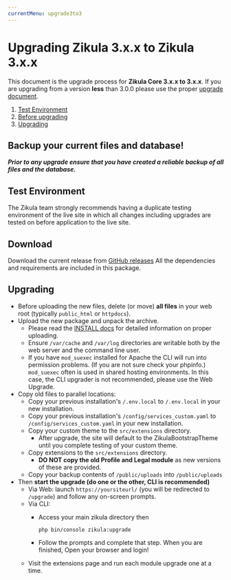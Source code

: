 ```yaml
---
currentMenu: upgrade3to3
---
```

# Upgrading Zikula 3.x.x to Zikula 3.x.x
This document is the upgrade process for **Zikula Core 3.x.x to 3.x.x**. If you are upgrading from a version **less** than
3.0.0 please use the proper [upgrade document](Upgrade.md). 

1. [Test Environment](#test-environment)
2. [Before upgrading](#download)
3. [Upgrading](#upgrading)

## Backup your current files and database!
***Prior to any upgrade ensure that you have created a reliable backup of all files and the database.***

## Test Environment
The Zikula team strongly recommends having a duplicate testing environment of the live site in which all
changes including upgrades are tested on before application to the live site.

## Download
Download the current release from [GitHub releases](https://github.com/zikula/core/releases/)
All the dependencies and requirements are included in this package.

## Upgrading
- Before uploading the new files, delete (or move) **all files** in your web root (typically `public_html` or `httpdocs`).
- Upload the new package and unpack the archive.
  - Please read the [INSTALL docs](INSTALL.md#upload) for detailed information on proper uploading.
  - Ensure `/var/cache` and `/var/log` directories are writable both by the web server and the command line user.
  - If you have `mod_suexec` installed for Apache the CLI will run into permission problems. (If you are not sure 
    check your phpinfo.) `mod_suexec` often is used in shared hosting environments. In this case, the CLI upgrader is not 
    recommended, please use the Web Upgrade.
- Copy old files to parallel locations:
    - Copy your previous installation's `/.env.local` to `/.env.local` in your new installation.
    - Copy your previous installation's `/config/services_custom.yaml` to `/config/services_custom.yaml` in your new installation.
    - Copy your custom theme to the `src/extensions` directory.
        - After upgrade, the site will default to the ZikulaBootstrapTheme until you complete testing of your custom theme.
    - Copy extensions to the `src/extensions` directory.
        - **DO NOT copy the old Profile and Legal module** as new versions of these are provided.
    - Copy your backup contents of `/public/uploads` into `/public/uploads`
- Then **start the upgrade (do one or the other, CLI is recommended)**
  - Via Web: launch `https://yoursiteurl/` (you will be redirected to `/upgrade`) and follow any on-screen prompts.
  - Via CLI:
    - Access your main zikula directory then
        ```Shell
        php bin/console zikula:upgrade
        ```

    - Follow the prompts and complete that step. When you are finished, Open your browser and login!
  - Visit the extensions page and run each module upgrade one at a time.
